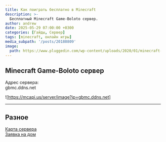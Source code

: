 ```yaml
---
title: Как поиграть бесплатно в Minecraft
description: >-
  Бесплатный Minecraft Game-Boloto сервер.
author: andrew
date: 2025-05-29 07:00:00 +0300
categories: [Гайды, Сервер]
tags: [minecraft, онлайн игры]
media_subpath: '/posts/20180809'
image:
  path: https://www.pluggedin.com/wp-content/uploads/2020/01/minecraft-review-image.jpg
---
```


## Minecraft Game-Boloto сервер
Адрес сервера:   
gbmc.ddns.net

![https://mcapi.us/server/image?ip=gbmc.ddns.net]

----

## Разное
[Карта сервера](http://gbmc.ddns.net:7229/)  
[Заявка на дом ](https://forms.gle/VDewc2pBb6c8jWW28)  